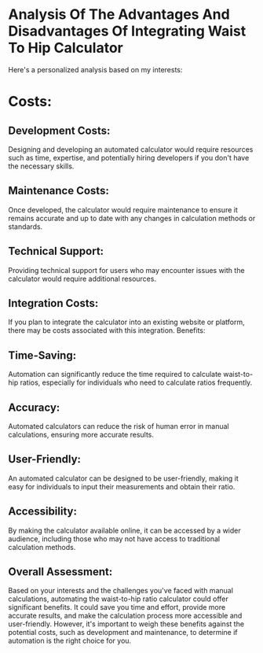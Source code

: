 # Analysis Of The Advantages And Disadvantages Of Integrating Waist To Hip Calculator

Here's a personalized analysis based on my interests:

# Costs:

## Development Costs: 
Designing and developing an automated calculator would require resources such as time, expertise, and potentially hiring developers if you don't have the necessary skills.

## Maintenance Costs: 
Once developed, the calculator would require maintenance to ensure it remains accurate and up to date with any changes in calculation methods or standards.

## Technical Support: 
Providing technical support for users who may encounter issues with the calculator would require additional resources.

## Integration Costs:
If you plan to integrate the calculator into an existing website or platform, there may be costs associated with this integration.
Benefits:

## Time-Saving: 
Automation can significantly reduce the time required to calculate waist-to-hip ratios, especially for individuals who need to calculate ratios frequently.

## Accuracy:
Automated calculators can reduce the risk of human error in manual calculations, ensuring more accurate results.

## User-Friendly:
An automated calculator can be designed to be user-friendly, making it easy for individuals to input their measurements and obtain their ratio.

## Accessibility: 
By making the calculator available online, it can be accessed by a wider audience, including those who may not have access to traditional calculation methods.

## Overall Assessment:
Based on your interests and the challenges you've faced with manual calculations, automating the waist-to-hip ratio calculator could offer significant benefits. It could save you time and effort, provide more accurate results, and make the calculation process more accessible and user-friendly. However, it's important to weigh these benefits against the potential costs, such as development and maintenance, to determine if automation is the right choice for you.
